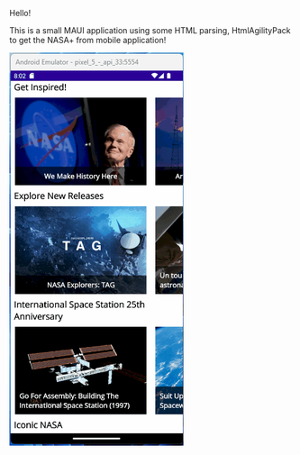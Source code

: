 Hello!

This is a small MAUI application using some HTML parsing, HtmlAgilityPack to get the NASA+ from mobile application!

![](https://github.com/Pastajello/nasa_maui/blob/master/resources/demo.gif)
